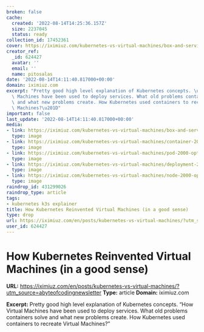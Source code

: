 ```yaml
---
broken: false
cache:
  created: '2022-08-14T14:25:36.157Z'
  size: 2237045
  status: ready
collection_id: 17452361
cover: https://iximiuz.com/kubernetes-vs-virtual-machines/box-and-service-2000-opt.png
creator_ref:
  _id: 624427
  avatar: ''
  email: ''
  name: pitosalas
date: '2022-08-14T14:11:40.817000+00:00'
domain: iximiuz.com
excerpt: "Pretty good high level explanation of Kubernetes concepts. \u201CHow Virtual\
  \ Machines have been used to deploy services. What old problems containers solve\
  \ and what new problems create. How Kubernetes used containers to recreate Virtual\
  \ Machines?\u201D"
important: false
last_update: '2022-08-14T14:11:40.817000+00:00'
media:
- link: https://iximiuz.com/kubernetes-vs-virtual-machines/box-and-service-2000-opt.png
  type: image
- link: https://iximiuz.com/kubernetes-vs-virtual-machines/container-2000-opt.png
  type: image
- link: https://iximiuz.com/kubernetes-vs-virtual-machines/pod-2000-opt.png
  type: image
- link: https://iximiuz.com/kubernetes-vs-virtual-machines/deployment-2000-opt.png
  type: image
- link: https://iximiuz.com/kubernetes-vs-virtual-machines/node-2000-opt.png
  type: image
raindrop_id: 431299026
raindrop_type: article
tags:
- kubernetes k3s explainer
title: How Kubernetes Reinvented Virtual Machines (in a good sense)
type: drop
url: https://iximiuz.com/en/posts/kubernetes-vs-virtual-machines/?utm_source=abyteofcodingnewsletter
user_id: 624427
---
```


# How Kubernetes Reinvented Virtual Machines (in a good sense)

**URL:** https://iximiuz.com/en/posts/kubernetes-vs-virtual-machines/?utm_source=abyteofcodingnewsletter
**Type:** article
**Domain:** iximiuz.com

**Excerpt:** Pretty good high level explanation of Kubernetes concepts. “How Virtual Machines have been used to deploy services. What old problems containers solve and what new problems create. How Kubernetes used containers to recreate Virtual Machines?”
